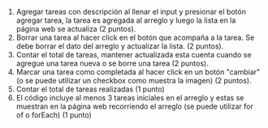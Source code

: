 1. Agregar tareas con descripción al llenar el input y presionar el botón agregar tarea, la
tarea es agregada al arreglo y luego la lista en la página web se actualiza (2 puntos).
2. Borrar una tarea al hacer click en el botón que acompaña a la tarea. Se debe borrar el
dato del arreglo y actualizar la lista. (2 puntos).
3. Contar el total de tareas, mantener actualizada esta cuenta cuando se agregue una
tarea nueva o se borre una tarea (2 puntos).
4. Marcar una tarea como completada al hacer click en un botón "cambiar" (o se puede
utilizar un checkbox como muestra la imagen) (2 puntos).
5. Contar el total de tareas realizadas (1 punto)
6. El código incluye al menos 3 tareas iniciales en el arreglo y estas se muestran en la
página web recorriendo el arreglo (se puede utilizar for of o forEach) (1 punto)